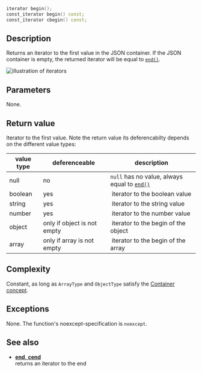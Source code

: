 ```cpp
iterator begin();
const_iterator begin() const;
const_iterator cbegin() const;
```

## Description

Returns an iterator to the first value in the JSON container. If the JSON container is empty, the returned iterator will be equal to [`end()`](https://github.com/nlohmann/json/wiki/nlohmann::basicjson::end).

![illustration of iterators](http://upload.cppreference.com/mwiki/images/1/1b/range-begin-end.svg)

## Parameters

None.

## Return value

Iterator to the first value. Note the return value its deferencabilty depends on the different value types:

| value type | deferenceable | description |
| ---------- | ------------- | ----------- |
| null       | no | `null` has no value, always equal to [`end()`](https://github.com/nlohmann/json/wiki/nlohmann::basicjson::end) |
| boolean    | yes | iterator to the boolean value |
| string     | yes | iterator to the string value |
| number     | yes | iterator to the number value |
| object     | only if object is not empty | iterator to the begin of the object |
| array      | only if array is not empty | iterator to the begin of the array |

## Complexity

Constant, as long as `ArrayType` and `ObjectType` satisfy the [Container concept](http://en.cppreference.com/w/cpp/concept/Container).

## Exceptions

None. The function's noexcept-specification is `noexcept`.

## See also

- [**end**, **cend**](https://github.com/nlohmann/json/wiki/nlohmann::basicjson::end)<br>
  returns an iterator to the end
